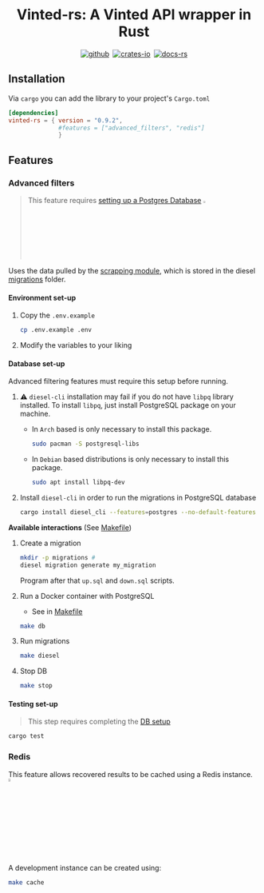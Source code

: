 <div align="center">

# Vinted-rs: A Vinted API wrapper in Rust

[![github]](https://github.com/TuTarea/vinted-rs/)&ensp;[![crates-io]](https://crates.io/crates/vinted-rs)&ensp;[![docs-rs]](https://docs.rs/vinted-rs/latest/vinted_rs/)

[github]: https://img.shields.io/badge/github-8da0cb?style=for-the-badge&labelColor=555555&logo=github
[crates-io]: https://img.shields.io/badge/crates.io-fc8d62?style=for-the-badge&labelColor=555555&logo=rust
[docs-rs]: https://img.shields.io/badge/docs.rs-66c2a5?style=for-the-badge&labelColor=555555&logo=docs.rs

</div>

## Installation

Via `cargo` you can add the library to your project's `Cargo.toml`

```toml
[dependencies]
vinted-rs = { version = "0.9.2", 
              #features = ["advanced_filters", "redis"] 
              }
```

## Features

### Advanced filters

> This feature requires [setting up a Postgres Database](#database-set-up) <code><img width="3%" src="https://raw.githubusercontent.com/yurijserrano/Github-Profile-Readme-Logos/refs/heads/master/databases/postgresql.svg"></code>

Uses the data pulled by the [scrapping module](./scrapping/vinted-db-feeder/), which is stored in the diesel [migrations](./migrations/) folder.

#### Environment set-up

1. Copy the `.env.example`

    ```sh
    cp .env.example .env
    ```

2. Modify the variables to your liking

#### Database set-up
Advanced filtering features must require this setup before running.

1. ⚠️ `diesel-cli` installation may fail if you do not have `libpq` library installed. To install `libpq`, just install PostgreSQL package on your machine.

   - In `Arch` based is only necessary to install this package.

      ```bash
      sudo pacman -S postgresql-libs
      ```

   - In `Debian` based distributions is only necessary to install this package.

      ```bash
      sudo apt install libpq-dev
      ```

2. Install `diesel-cli` in order to run the migrations in PostgreSQL database
      
    ```bash
    cargo install diesel_cli --features=postgres --no-default-features
    ```

**Available interactions** (See [Makefile](./Makefile)) 

1. Create a migration

    ```bash
    mkdir -p migrations #
    diesel migration generate my_migration
    ```

    Program after that `up.sql` and `down.sql` scripts.

2. Run a Docker container with PostgreSQL

   - See in [Makefile](https://github.com/ThalosES/vinted-rs/blob/main/Makefile)

   ```bash
   make db
   ```

3. Run migrations

    ```bash
    make diesel
    ```

4. Stop DB

    ```bash
    make stop
    ```

#### Testing set-up

> This step requires completing the [DB setup](#database-set-up)

```bash
cargo test
```

### Redis

This feature allows recovered results to be cached using a Redis instance. <code><img width="4%" src="https://raw.githubusercontent.com/yurijserrano/Github-Profile-Readme-Logos/refs/heads/master/databases/redis.svg"></code>

A development instance can be created using:

```bash
make cache
```